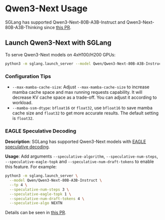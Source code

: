 # Qwen3-Next Usage

SGLang has supported Qwen3-Next-80B-A3B-Instruct and Qwen3-Next-80B-A3B-Thinking since [this PR](https://github.com/sgl-project/sglang/pull/10233).

## Launch Qwen3-Next with SGLang

To serve Qwen3-Next models on 4xH100/H200 GPUs:

```bash
python3 -m sglang.launch_server --model Qwen/Qwen3-Next-80B-A3B-Instruct --tp 4
```

### Configuration Tips
- `--max-mamba-cache-size`: Adjust `--max-mamba-cache-size` to increase mamba cache space and max running requests capability. It will decrease KV cache space as a trade-off. You can adjust it according to workload.
- `--mamba-ssm-dtype`: `bfloat16` or `float32`, use `bfloat16` to save mamba cache size and `float32` to get more accurate results. The default setting is `float32`.

### EAGLE Speculative Decoding
**Description**: SGLang has supported Qwen3-Next models with [EAGLE speculative decoding](https://docs.sglang.ai/advanced_features/speculative_decoding.html#EAGLE-Decoding).

**Usage**:
Add arguments `--speculative-algorithm`, `--speculative-num-steps`, `--speculative-eagle-topk` and `--speculative-num-draft-tokens` to enable this feature. For example:

``` bash
python3 -m sglang.launch_server \
  --model Qwen/Qwen3-Next-80B-A3B-Instruct \
  --tp 4 \
  --speculative-num-steps 3 \
  --speculative-eagle-topk 1 \
  --speculative-num-draft-tokens 4 \
  --speculative-algo NEXTN
```

Details can be seen in [this PR](https://github.com/sgl-project/sglang/pull/10233).
